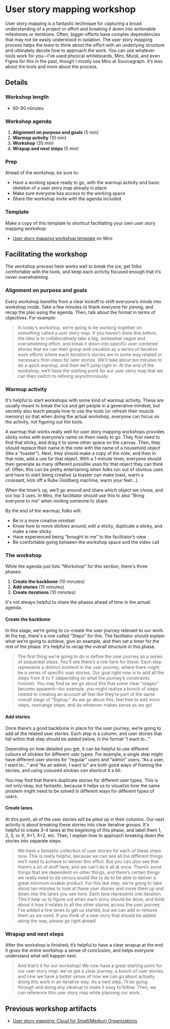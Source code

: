 # User story mapping workshop

User story mapping is a fantastic technique for capturing a broad understanding of a project or effort and breaking it down into actionable milestones or iterations. Often, bigger efforts have complex dependencies that may not be easily understood in isolation. The user story mapping process helps the team to think about the effort with an underlying structure and ultimately decide how to approach the work.
You can use whatever tools work for you—I’ve used physical whiteboards, Miro, Mural, and even Figma for this in the past, though I mostly use Miro at Sourcegraph. It’s less about the tools and more about the process.

## Details

### Workshop length

- 60-90 minutes

### Workshop agenda

1. **Alignment on purpose and goals** (5 min)
2. **Warmup activity** (10 min)
3. **Workshop** (35 min)
4. **Wrapup and next steps** (5 min)

### Prep

Ahead of the workshop, be sure to:

- Have a working space ready to go, with the warmup activity and basic skeleton of a user story map already in place
- Make sure everyone has access to the working space
- Share the workshop invite with the agenda included

### Template

Make a copy of this template to shortcut facilitating your own user story mapping workshop:

- [User story mapping workshop template](https://miro.com/app/board/o9J_lt5g2dk=/?invite_link_id=811943998911) on Miro

## Facilitating the workshop

The workshop process here works well to break the ice, get folks comfortable with the tools, and keep each activity focused enough that it’s never overwhelming.

### Alignment on purpose and goals

Every workshop benefits from a clear kickoff to shift everyone’s minds into workshop mode. Take a few minutes to thank everyone for joining, and recap the plan using the agenda. Then, talk about the format in terms of objectives. For example:

> In today’s workshop, we’re going to be working together on something called a user story map. If you haven’t done this before, the idea is to collaboratively take a big, somewhat vague and overwhelming effort, and break it down into specific user-centered stories that we can then group and visualize as a series of iterative work efforts where each iteration’s stories are in some way related or necessary first-steps for later stories. We’ll take about ten minutes to do a quick warmup, and then we’ll jump right in. At the end of the workshop, we’ll have the starting point for our user story map that we can then switch to refining asynchronously.

### Warmup activity

It's helpful to start workshops with some kind of warmup activity. These are usually meant to break the ice and get people in a generative mindset, but secretly also teach people how to use the tools (or refresh their muscle memory) so that when doing the actual workshop, everyone can focus on the activity, not figuring out the tools.

A warmup that works really well for user story mapping workshops provides sticky notes with everyone’s name on them ready to go. They first need to find that sticky, and drag it to some other space on the canvas. Then, they should replace their name in the note with the name of a household object (like a “toaster”). Next, they should make a copy of the note, and then in that note, add a use for that object. With a 1-minute timer, everyone should then generate as many different possible uses for that object they can think of. Often, this can be pretty entertaining when folks run out of obvious uses and have to start being creative (a toaster can make toast, warm a croissant, kick off a Rube Goldberg machine, warm your feet…).

When the timer’s up, we’ll go around and share which object we chose, and our top 3 uses. In Miro, the facilitator should use this to also “Bring everyone to me” when inviting someone to share.

By the end of the warmup, folks will:

- Be in a more creative mindset
- Know how to move stickies around, edit a sticky, duplicate a sticky, and make a new sticky
- Have experienced being “brought to me” to the facilitator’s view
- Be comfortable going between the workshop space and the video call

### The workshop

While the agenda just lists “Workshop” for this section, there's three phases:

1. **Create the backbone** (10 minutes)
2. **Add stories** (15 minutes)
3. **Create iterations** (10 minutes)

It's not always helpful to share the phases ahead of time in the actual agenda.

#### Create the backbone

In this stage, we’re going to co-create the user journey relevant to our work. At the top, there's a row called “Steps” for this. The facilitator should explain what we’re going to achieve, give an example, and then set a timer for the rest of the phase. It's helpful to recap the overall structure in this phase.

> The first thing we’re going to do is define the user journey as a series of sequential steps. You’ll see there’s a row here for these. Each step represents a distinct moment in the user journey, where there might be a series of specific user stories. Our goal right now is to add all the steps from X to Y (depending on what the journey’s constraints involve). You may find as we go about this that some clear “stages” become apparent—for example, you might realize a bunch of steps related to creating an account all feel like they’re part of the same overall stage of “Signup.” As we go about this, feel free to add more steps, rearrange steps, and do whatever makes sense as we go!

#### Add stories

Once there’s a good backbone in place for the user journey, we’re going to add all the related user stories. Each step is a column, and user stories that fall within that step should be added below, in the format “I want to…”

Depending on how detailed you get, it can be helpful to use different colours of stickies for different user types. For example, a single step might have different user stories for “regular” users and “admin” users. “As a user, I want to…” and “As an admin, I want to” are both good ways of framing the stories, and using coloured stickies can shortcut it a bit.

You may find that there’s duplicate stories for different user types. This is not only okay, but fantastic, because it helps us to visualize how the same problem might need to be solved in different ways for different types of users.

#### Create lanes

At this point, all of the user stories will be piled up in their columns. Our next activity is about breaking these stories into clear iterative groups. It's helpful to create 3-4 lanes at the beginning of this phase, and label them 1, 2, 3, or X, X+1, X+2, etc. Then, I explain how to approach breaking down the stories into separate steps.

> We have a fantastic collection of user stories for each of these steps now. This is really helpful, because we can see all the different things we’ll need to achieve to deliver this effort. But you can also see that there’s a lot of stuff here, and we can’t do it all at once. There’s some things that are dependent on other things, and there’s certain things we really need to do versus would like to do to be able to deliver a great minimum lovable product. For this last step, we’re going to take about ten minutes to look at these user stories and move them up and down into the lanes you see here. Each lane represents one iteration. This’ll help us to figure out when each story should be done, and think about it how it relates to all the other stories across the user journey. I’ve added a few lanes to get us started, but we can add or remove them as we need. If you think of a new story that should be added along the way, please go right ahead!

### Wrapup and next steps

After the workshop is finished, it’s helpful to have a clear wrapup at the end. It gives the entire workshop a sense of conclusion, and helps everyone understand what will happen next.

> And that’s it for our workshop! We now have a great starting point for our user story map: we’ve got a clear journey, a bunch of user stories, and now we have a better sense of how we can go about actually doing this work in an iterative way. As a next step, I’ll be going through and doing any cleanup to make it easy to follow. Then, we can reference this user story map while planning our work.

## Previous workshop artifacts

- [User story mapping: Cloud for Small/Medium Organizations](https://miro.com/app/board/o9J_l2ceJwU=/)
